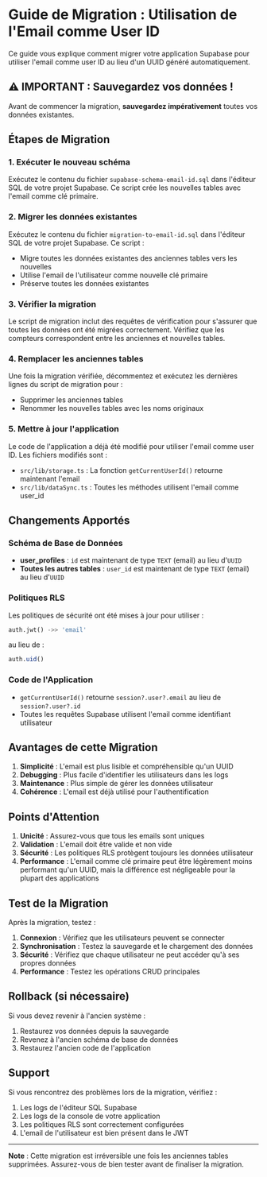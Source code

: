# Guide de Migration : Utilisation de l'Email comme User ID

Ce guide vous explique comment migrer votre application Supabase pour utiliser l'email comme user ID au lieu d'un UUID généré automatiquement.

## ⚠️ IMPORTANT : Sauvegardez vos données !

Avant de commencer la migration, **sauvegardez impérativement** toutes vos données existantes.

## Étapes de Migration

### 1. Exécuter le nouveau schéma

Exécutez le contenu du fichier `supabase-schema-email-id.sql` dans l'éditeur SQL de votre projet Supabase. Ce script crée les nouvelles tables avec l'email comme clé primaire.

### 2. Migrer les données existantes

Exécutez le contenu du fichier `migration-to-email-id.sql` dans l'éditeur SQL de votre projet Supabase. Ce script :

- Migre toutes les données existantes des anciennes tables vers les nouvelles
- Utilise l'email de l'utilisateur comme nouvelle clé primaire
- Préserve toutes les données existantes

### 3. Vérifier la migration

Le script de migration inclut des requêtes de vérification pour s'assurer que toutes les données ont été migrées correctement. Vérifiez que les compteurs correspondent entre les anciennes et nouvelles tables.

### 4. Remplacer les anciennes tables

Une fois la migration vérifiée, décommentez et exécutez les dernières lignes du script de migration pour :

- Supprimer les anciennes tables
- Renommer les nouvelles tables avec les noms originaux

### 5. Mettre à jour l'application

Le code de l'application a déjà été modifié pour utiliser l'email comme user ID. Les fichiers modifiés sont :

- `src/lib/storage.ts` : La fonction `getCurrentUserId()` retourne maintenant l'email
- `src/lib/dataSync.ts` : Toutes les méthodes utilisent l'email comme user_id

## Changements Apportés

### Schéma de Base de Données

- **user_profiles** : `id` est maintenant de type `TEXT` (email) au lieu d'`UUID`
- **Toutes les autres tables** : `user_id` est maintenant de type `TEXT` (email) au lieu d'`UUID`

### Politiques RLS

Les politiques de sécurité ont été mises à jour pour utiliser :
```sql
auth.jwt() ->> 'email'
```
au lieu de :
```sql
auth.uid()
```

### Code de l'Application

- `getCurrentUserId()` retourne `session?.user?.email` au lieu de `session?.user?.id`
- Toutes les requêtes Supabase utilisent l'email comme identifiant utilisateur

## Avantages de cette Migration

1. **Simplicité** : L'email est plus lisible et compréhensible qu'un UUID
2. **Debugging** : Plus facile d'identifier les utilisateurs dans les logs
3. **Maintenance** : Plus simple de gérer les données utilisateur
4. **Cohérence** : L'email est déjà utilisé pour l'authentification

## Points d'Attention

1. **Unicité** : Assurez-vous que tous les emails sont uniques
2. **Validation** : L'email doit être valide et non vide
3. **Sécurité** : Les politiques RLS protègent toujours les données utilisateur
4. **Performance** : L'email comme clé primaire peut être légèrement moins performant qu'un UUID, mais la différence est négligeable pour la plupart des applications

## Test de la Migration

Après la migration, testez :

1. **Connexion** : Vérifiez que les utilisateurs peuvent se connecter
2. **Synchronisation** : Testez la sauvegarde et le chargement des données
3. **Sécurité** : Vérifiez que chaque utilisateur ne peut accéder qu'à ses propres données
4. **Performance** : Testez les opérations CRUD principales

## Rollback (si nécessaire)

Si vous devez revenir à l'ancien système :

1. Restaurez vos données depuis la sauvegarde
2. Revenez à l'ancien schéma de base de données
3. Restaurez l'ancien code de l'application

## Support

Si vous rencontrez des problèmes lors de la migration, vérifiez :

1. Les logs de l'éditeur SQL Supabase
2. Les logs de la console de votre application
3. Les politiques RLS sont correctement configurées
4. L'email de l'utilisateur est bien présent dans le JWT

---

**Note** : Cette migration est irréversible une fois les anciennes tables supprimées. Assurez-vous de bien tester avant de finaliser la migration.
